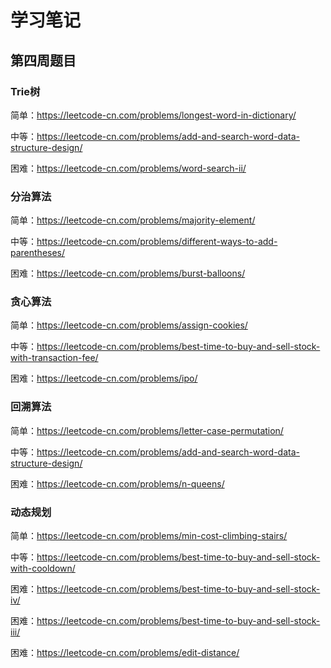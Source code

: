 # 学习笔记

## 第四周题目

### Trie树

简单：https://leetcode-cn.com/problems/longest-word-in-dictionary/

中等：https://leetcode-cn.com/problems/add-and-search-word-data-structure-design/

困难：https://leetcode-cn.com/problems/word-search-ii/

### 分治算法

简单：https://leetcode-cn.com/problems/majority-element/

中等：https://leetcode-cn.com/problems/different-ways-to-add-parentheses/

困难：https://leetcode-cn.com/problems/burst-balloons/

### 贪心算法

简单：https://leetcode-cn.com/problems/assign-cookies/

中等：https://leetcode-cn.com/problems/best-time-to-buy-and-sell-stock-with-transaction-fee/

困难：https://leetcode-cn.com/problems/ipo/

### 回溯算法

简单：https://leetcode-cn.com/problems/letter-case-permutation/

中等：https://leetcode-cn.com/problems/add-and-search-word-data-structure-design/

困难：https://leetcode-cn.com/problems/n-queens/

### 动态规划

简单：https://leetcode-cn.com/problems/min-cost-climbing-stairs/

中等：https://leetcode-cn.com/problems/best-time-to-buy-and-sell-stock-with-cooldown/

困难：https://leetcode-cn.com/problems/best-time-to-buy-and-sell-stock-iv/

困难：https://leetcode-cn.com/problems/best-time-to-buy-and-sell-stock-iii/

困难：https://leetcode-cn.com/problems/edit-distance/

